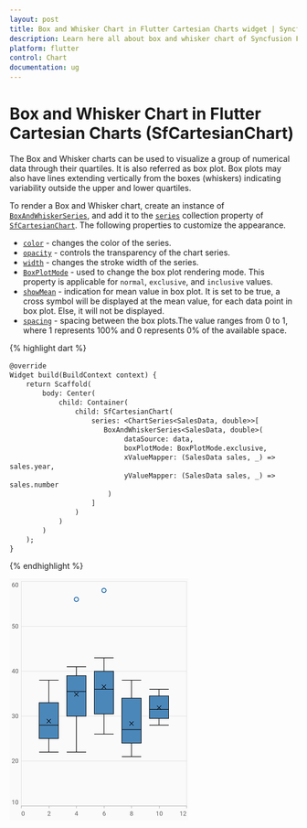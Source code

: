 ```yaml
---
layout: post
title: Box and Whisker Chart in Flutter Cartesian Charts widget | Syncfusion 
description: Learn here all about box and whisker chart of Syncfusion Flutter Cartesian Charts (SfCartesianChart) widget and more.
platform: flutter
control: Chart
documentation: ug
---
```


# Box and Whisker Chart in Flutter Cartesian Charts (SfCartesianChart)

The Box and Whisker charts can be used to visualize a group of numerical data through their quartiles. It is also referred as box plot. Box plots may also have lines extending vertically from the boxes (whiskers) indicating variability outside the upper and lower quartiles.

To render a Box and Whisker chart, create an instance of [`BoxAndWhiskerSeries`](https://pub.dev/documentation/syncfusion_flutter_charts/latest/charts/BoxAndWhiskerSeries-class.html), and add it to the [`series`](https://pub.dev/documentation/syncfusion_flutter_charts/latest/charts/SfCartesianChart/series.html) collection property of [`SfCartesianChart`](https://pub.dev/documentation/syncfusion_flutter_charts/latest/charts/SfCartesianChart/SfCartesianChart.html). The following properties to customize the appearance.

* [`color`](https://pub.dev/documentation/syncfusion_flutter_charts/latest/charts/CartesianSeries/color.html) - changes the color of the series.
* [`opacity`](https://pub.dev/documentation/syncfusion_flutter_charts/latest/charts/CartesianSeries/opacity.html) - controls the transparency of the chart series.
* [`width`](https://pub.dev/documentation/syncfusion_flutter_charts/latest/charts/CartesianSeries/width.html) - changes the stroke width of the series.
* [`BoxPlotMode`](https://pub.dev/documentation/syncfusion_flutter_charts/latest/charts/BoxPlotMode-class.html) - used to change the box plot rendering mode. This property is applicable for 
`normal`, `exclusive`, and `inclusive` values.
* [`showMean`](https://pub.dev/documentation/syncfusion_flutter_charts/latest/charts/BoxAndWhiskerSeries/showMean.html) - indication for mean value in box plot. It is set to be true, a cross symbol will be displayed at the mean value, for each data point in box plot. Else, it will not be displayed.
* [`spacing`](https://pub.dev/documentation/syncfusion_flutter_charts/latest/charts/BoxAndWhiskerSeries/spacing.html) - spacing between the box plots.The value ranges from 0 to 1, where 1 represents 100% and 0 represents 0% of the available space.

{% highlight dart %}

    @override
    Widget build(BuildContext context) {
        return Scaffold(
            body: Center(
                child: Container(
                    child: SfCartesianChart(
                        series: <ChartSeries<SalesData, double>>[
                           BoxAndWhiskerSeries<SalesData, double>(
                                dataSource: data,
                                boxPlotMode: BoxPlotMode.exclusive,
                                xValueMapper: (SalesData sales, _) => sales.year,
                                yValueMapper: (SalesData sales, _) => sales.number
                            )
                        ]
                    )
                )
            )   
        );
    }

{% endhighlight %}

![box and whisker chart](cartesian-chart-types/box_and_whisker.png)